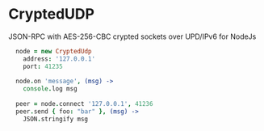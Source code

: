 CryptedUDP
===========

JSON-RPC with AES-256-CBC crypted sockets over UPD/IPv6 for NodeJs


```coffeescript
  node = new CryptedUdp
    address: '127.0.0.1'
    port: 41235
  
  node.on 'message', (msg) ->
    console.log msg
  
  peer = node.connect '127.0.0.1', 41236
  peer.send { foo: "bar" }, (msg) ->
    JSON.stringify msg
    
```
